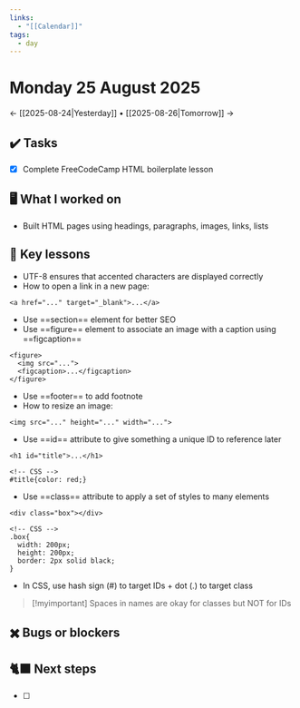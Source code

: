 ```yaml
---
links:
  - "[[Calendar]]"
tags:
  - day
---
```

# Monday 25 August 2025

← [[2025-08-24|Yesterday]] • [[2025-08-26|Tomorrow]] →

## ✔️ Tasks

- [x] Complete FreeCodeCamp HTML boilerplate lesson

## 🖥️ What I worked on

- Built HTML pages using headings, paragraphs, images, links, lists

## 📓 Key lessons

- UTF-8 ensures that accented characters are displayed correctly
- How to open a link in a new page:
```
<a href="..." target="_blank">...</a>
```
- Use ==section== element for better SEO
- Use ==figure== element to associate an image with a caption using ==figcaption==
```
<figure>
  <img src="...">
  <figcaption>...</figcaption>
</figure>
```
- Use ==footer== to add footnote
- How to resize an image:
```
<img src="..." height="..." width="...">
```
- Use ==id== attribute to give something a unique ID to reference later
```
<h1 id="title">...</h1>

<!-- CSS -->
#title{color: red;}
```
- Use ==class== attribute to apply a set of styles to many elements
```
<div class="box"></div>

<!-- CSS -->
.box{
  width: 200px;
  height: 200px;
  border: 2px solid black;
}
```
- In CSS, use hash sign (#) to target IDs + dot (.) to target class

> [!myimportant] 
> Spaces in names are okay for classes but NOT for IDs

## ✖️ Bugs or blockers



## 🐈‍⬛ Next steps

- [ ] 